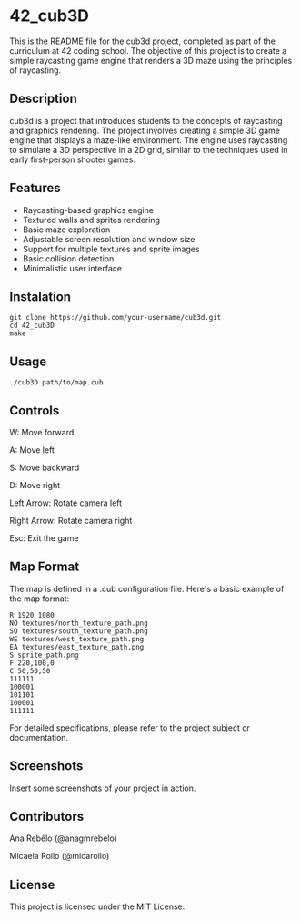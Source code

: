 # 42_cub3D
This is the README file for the cub3d project, completed as part of the curriculum at 42 coding school. The objective of this project is to create a simple raycasting game engine that renders a 3D maze using the principles of raycasting.

## Description
cub3d is a project that introduces students to the concepts of raycasting and graphics rendering. The project involves creating a simple 3D game engine that displays a maze-like environment. The engine uses raycasting to simulate a 3D perspective in a 2D grid, similar to the techniques used in early first-person shooter games.

## Features
- Raycasting-based graphics engine
- Textured walls and sprites rendering
- Basic maze exploration
- Adjustable screen resolution and window size
- Support for multiple textures and sprite images
- Basic collision detection
- Minimalistic user interface

## Instalation
```
git clone https://github.com/your-username/cub3d.git
cd 42_cub3D
make
```

## Usage
```
./cub3D path/to/map.cub
```

## Controls
W: Move forward

A: Move left

S: Move backward

D: Move right

Left Arrow: Rotate camera left

Right Arrow: Rotate camera right

Esc: Exit the game

## Map Format
The map is defined in a .cub configuration file. Here's a basic example of the map format:

```
R 1920 1080
NO textures/north_texture_path.png
SO textures/south_texture_path.png
WE textures/west_texture_path.png
EA textures/east_texture_path.png
S sprite_path.png
F 220,100,0
C 50,50,50
111111
100001
101101
100001
111111
```
For detailed specifications, please refer to the project subject or documentation.

## Screenshots
Insert some screenshots of your project in action.

## Contributors
Ana Rebêlo (@anagmrebelo)

Micaela Rollo (@micarollo)

## License
This project is licensed under the MIT License.

